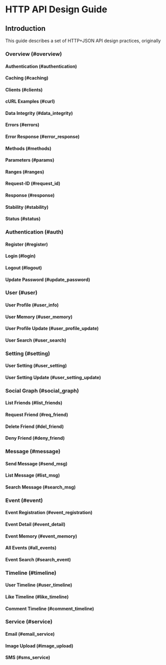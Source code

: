 # HTTP API Design Guide

## Introduction

This guide describes a set of HTTP+JSON API design practices, originally


### Overview (#overview)

#### Authentication (#authentication)
#### Caching (#caching)
#### Clients (#clients)
#### cURL Examples (#curl)
#### Data Integrity (#data_integrity)
#### Errors (#errors)
#### Error Response (#error_response)
#### Methods (#methods)
#### Parameters (#params)
#### Ranges (#ranges)
#### Request-ID (#request_id)
#### Response (#response)
#### Stability (#stability)
#### Status (#status)


### Authentication (#auth)

#### Register (#register)
#### Login (#login)
#### Logout (#logout)
#### Update Password (#update_password)


### User (#user)

#### User Profile (#user_info)
#### User Memory (#user_memory)
#### User Profile Update (#user_profile_update)
#### User Search (#user_search)


### Setting (#setting)
#### User Setting (#user_setting)
#### User Setting Update (#user_setting_update)


### Social Graph (#social_graph)
#### List Friends (#list_friends)
#### Request Friend (#req_friend)
#### Delete Friend (#del_friend)
#### Deny Friend (#deny_friend)


### Message (#message)
#### Send Message (#send_msg)
#### List Message (#list_msg) 
#### Search Message (#search_msg)


### Event (#event)
#### Event Registration (#event_registration)
#### Event Detail (#event_detail)
#### Event Memory (#event_memory)
#### All Events (#all_events)
#### Event Search (#search_event)


### Timeline (#timeline)
#### User Timeline (#user_timeline)
#### Like Timeline (#like_timeline)
#### Comment Timeline (#comment_timeline)


### Service (#service)
#### Email (#email_service)
#### Image Upload (#image_upload)
#### SMS (#sms_service)


